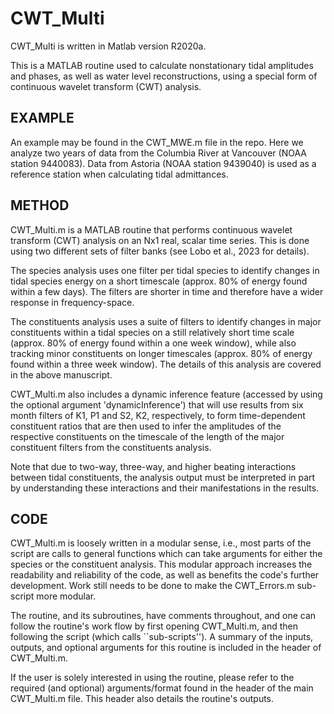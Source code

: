 

# CWT_Multi
CWT_Multi is written in Matlab version R2020a.

This is a MATLAB routine used to calculate nonstationary tidal amplitudes and phases, as well as water level reconstructions, using a special form of continuous wavelet transform (CWT) analysis.

## EXAMPLE ##
An example may be found in the CWT_MWE.m file in the repo.
Here we analyze two years of data from the Columbia River at Vancouver
(NOAA station 9440083).
Data from Astoria (NOAA station 9439040) is used as a reference station when
calculating tidal admittances.

## METHOD ##
CWT_Multi.m is a MATLAB routine that performs continuous wavelet
transform (CWT) analysis on an Nx1 real, scalar time series.
This is done using two different sets of filter banks (see Lobo et al., 2023 for details).

The species analysis uses one filter per tidal species
to identify changes in tidal species energy on a short
timescale (approx. 80% of energy found within a few days).
The filters are shorter in time and therefore have a wider
response in frequency-space.

The constituents analysis uses a suite of filters to identify changes
in major constituents within a tidal species on a still
relatively short time scale (approx. 80% of energy found within a
one week window), while also tracking minor constituents on longer
timescales (approx. 80% of energy found within a three week window).
The details of this analysis are covered in the above manuscript.

CWT_Multi.m also includes a dynamic inference feature (accessed by using
the optional argument 'dynamicInference') that will use results from
six month filters of K1, P1 and S2, K2, respectively, to form
time-dependent constituent ratios that are then used to infer the amplitudes of
the respective constituents on the timescale of the length of the major
constituent filters from the constituents analysis.

Note that due to two-way, three-way, and higher beating interactions
between tidal constituents, the analysis output must be interpreted in part
by understanding these interactions and their manifestations in the
results.

## CODE ##
CWT_Multi.m is loosely written in a modular sense, i.e., most parts of the script are calls
to general functions which can take arguments for either the species or
the constituent analysis.
This modular approach increases the readability and reliability of the code, as well
as benefits the code's further development.
Work still needs to be done to make the CWT_Errors.m sub-script
more modular.

The routine, and its subroutines, have comments throughout, and one
can follow the routine's work flow by first opening CWT_Multi.m,
and then following the script (which calls ``sub-scripts'').
A summary of the inputs, outputs, and optional arguments for
this routine is included in the header of CWT_Multi.m.

If the user is solely interested in using the routine, please refer
to the required (and optional) arguments/format found in the header
of the main CWT_Multi.m file.
This header also details the routine's outputs.


